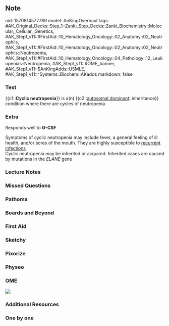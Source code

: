 ## Note
nid: 1570814577789
model: AnKingOverhaul
tags: #AK_Original_Decks::Step_1::Zanki_Step_Decks::Zanki_Biochemistry::Molecular,_Cellular,_Genetics, #AK_Step1_v11::#FirstAid::10_Hematology_Oncology::02_Anatomy::02_Neutrophils, #AK_Step1_v11::#FirstAid::10_Hematology_Oncology::02_Anatomy::02_Neutrophils::Neutropenia, #AK_Step1_v11::#FirstAid::10_Hematology_Oncology::04_Pathology::12_Leukopenias::Neutropenia, #AK_Step1_v11::#OME_banner, #AK_Step1_v11::$AnKingAdds::USMLE, #AK_Step1_v11::^Systems::Biochem::AKadds
markdown: false

### Text
{{c1::<b>Cyclic neutropenia</b>}} is a(n) {{c2::<u>autosomal
dominant</u>::inheritance}} condition where there are cycles of
neutropenia

### Extra
Responds well to <b>G-CSF</b>
<div>
  Symptoms of cyclic neutropenia may include fever, a general
  feeling of ill health, and/or sores of the mouth. They are highly
  susceptible to <u>recurrent infections</u>
</div>
<div>
  Cyclic neutropenia may be inherited or acquired. Inherited cases
  are caused by mutations in the <em>ELANE</em> gene
</div>

### Lecture Notes


### Missed Questions


### Pathoma


### Boards and Beyond


### First Aid


### Sketchy


### Pixorize


### Physeo


### OME
<div class="ome-widget">
  <a href="https://onlinemeded.org?ref=anki"><img src=
  "_OME_AnkiFlashcards_General_4.png"></a>
</div>

### Additional Resources


### One by one

